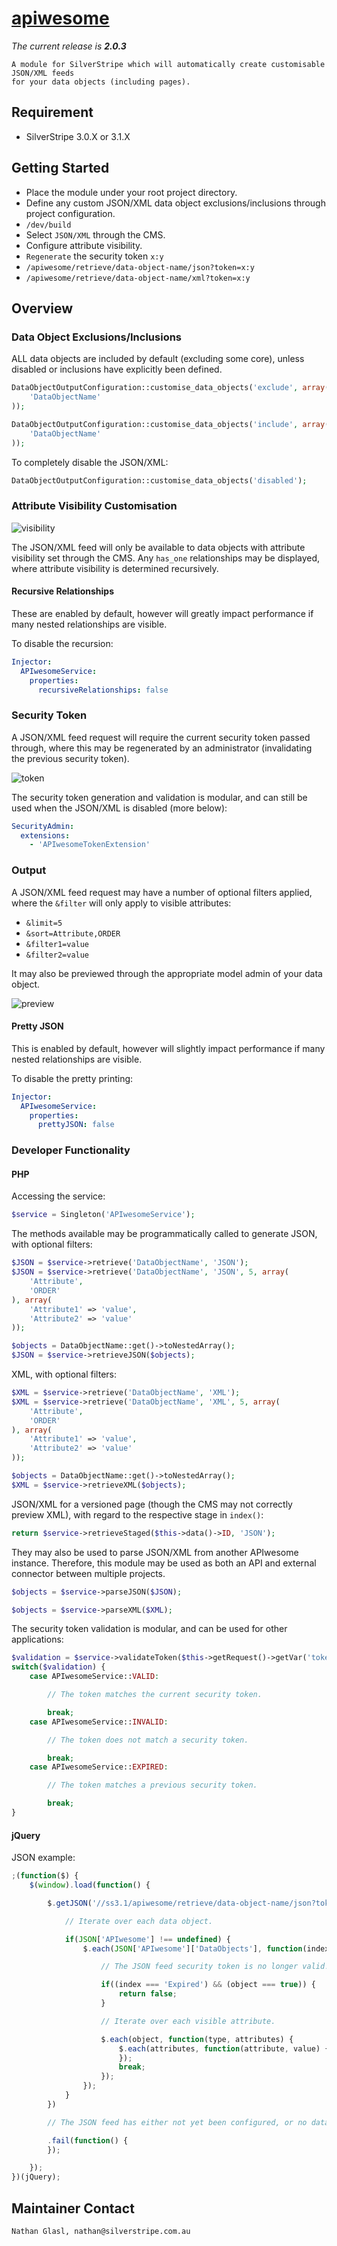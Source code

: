 # [apiwesome](https://packagist.org/packages/nglasl/silverstripe-apiwesome)

_The current release is **2.0.3**_

	A module for SilverStripe which will automatically create customisable JSON/XML feeds
	for your data objects (including pages).

## Requirement

* SilverStripe 3.0.X or 3.1.X

## Getting Started

* Place the module under your root project directory.
* Define any custom JSON/XML data object exclusions/inclusions through project configuration.
* `/dev/build`
* Select `JSON/XML` through the CMS.
* Configure attribute visibility.
* `Regenerate` the security token `x:y`
* `/apiwesome/retrieve/data-object-name/json?token=x:y`
* `/apiwesome/retrieve/data-object-name/xml?token=x:y`

## Overview

### Data Object Exclusions/Inclusions

ALL data objects are included by default (excluding some core), unless disabled or inclusions have explicitly been defined.

```php
DataObjectOutputConfiguration::customise_data_objects('exclude', array(
	'DataObjectName'
));
```

```php
DataObjectOutputConfiguration::customise_data_objects('include', array(
	'DataObjectName'
));
```

To completely disable the JSON/XML:

```php
DataObjectOutputConfiguration::customise_data_objects('disabled');
```

### Attribute Visibility Customisation

![visibility](https://raw.githubusercontent.com/nglasl/silverstripe-apiwesome/master/images/apiwesome-visibility.png)

The JSON/XML feed will only be available to data objects with attribute visibility set through the CMS. Any `has_one` relationships may be displayed, where attribute visibility is determined recursively.

#### Recursive Relationships

These are enabled by default, however will greatly impact performance if many nested relationships are visible.

To disable the recursion:

```yaml
Injector:
  APIwesomeService:
    properties:
      recursiveRelationships: false
```

### Security Token

A JSON/XML feed request will require the current security token passed through, where this may be regenerated by an administrator (invalidating the previous security token).

![token](https://raw.githubusercontent.com/nglasl/silverstripe-apiwesome/master/images/apiwesome-token.png)

The security token generation and validation is modular, and can still be used when the JSON/XML is disabled (more below):

```yaml
SecurityAdmin:
  extensions:
    - 'APIwesomeTokenExtension'
```

### Output

A JSON/XML feed request may have a number of optional filters applied, where the `&filter` will only apply to visible attributes:

* `&limit=5`
* `&sort=Attribute,ORDER`
* `&filter1=value`
* `&filter2=value`

It may also be previewed through the appropriate model admin of your data object.

![preview](https://raw.githubusercontent.com/nglasl/silverstripe-apiwesome/master/images/apiwesome-preview.png)

#### Pretty JSON

This is enabled by default, however will slightly impact performance if many nested relationships are visible.

To disable the pretty printing:

```yaml
Injector:
  APIwesomeService:
    properties:
      prettyJSON: false
```

### Developer Functionality

#### PHP

Accessing the service:

```php
$service = Singleton('APIwesomeService');
```

The methods available may be programmatically called to generate JSON, with optional filters:

```php
$JSON = $service->retrieve('DataObjectName', 'JSON');
$JSON = $service->retrieve('DataObjectName', 'JSON', 5, array(
	'Attribute',
	'ORDER'
), array(
	'Attribute1' => 'value',
	'Attribute2' => 'value'
));
```

```php
$objects = DataObjectName::get()->toNestedArray();
$JSON = $service->retrieveJSON($objects);
```

XML, with optional filters:

```php
$XML = $service->retrieve('DataObjectName', 'XML');
$XML = $service->retrieve('DataObjectName', 'XML', 5, array(
	'Attribute',
	'ORDER'
), array(
	'Attribute1' => 'value',
	'Attribute2' => 'value'
));
```

```php
$objects = DataObjectName::get()->toNestedArray();
$XML = $service->retrieveXML($objects);
```

JSON/XML for a versioned page (though the CMS may not correctly preview XML), with regard to the respective stage in `index()`:

```php
return $service->retrieveStaged($this->data()->ID, 'JSON');
```

They may also be used to parse JSON/XML from another APIwesome instance. Therefore, this module may be used as both an API and external connector between multiple projects.

```php
$objects = $service->parseJSON($JSON);
```

```php
$objects = $service->parseXML($XML);
```

The security token validation is modular, and can be used for other applications:

```php
$validation = $service->validateToken($this->getRequest()->getVar('token'));
switch($validation) {
	case APIwesomeService::VALID:

		// The token matches the current security token.

		break;
	case APIwesomeService::INVALID:

		// The token does not match a security token.

		break;
	case APIwesomeService::EXPIRED:

		// The token matches a previous security token.

		break;
}
```

#### jQuery

JSON example:

```javascript
;(function($) {
	$(window).load(function() {

		$.getJSON('//ss3.1/apiwesome/retrieve/data-object-name/json?token=' + token(), function(JSON) {

			// Iterate over each data object.

			if(JSON['APIwesome'] !== undefined) {
				$.each(JSON['APIwesome']['DataObjects'], function(index, object) {

					// The JSON feed security token is no longer valid!

					if((index === 'Expired') && (object === true)) {
						return false;
					}

					// Iterate over each visible attribute.

					$.each(object, function(type, attributes) {
						$.each(attributes, function(attribute, value) {
						});
						break;
					});
				});
			}
		})

		// The JSON feed has either not yet been configured, or no data objects were found.

		.fail(function() {
		});

	});
})(jQuery);
```

## Maintainer Contact

	Nathan Glasl, nathan@silverstripe.com.au
